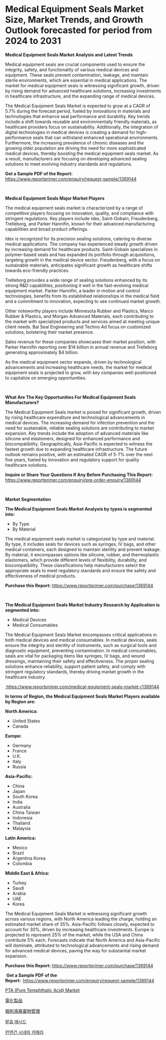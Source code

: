 <p><h1>Medical Equipment Seals Market Size, Market Trends, and Growth Outlook forecasted for period from 2024 to 2031</h1></p><p><strong>Medical Equipment Seals Market Analysis and Latest Trends</strong></p>
<p><p>Medical equipment seals are crucial components used to ensure the integrity, safety, and functionality of various medical devices and equipment. These seals prevent contamination, leakage, and maintain sterile environments, which are essential in medical applications. The market for medical equipment seals is witnessing significant growth, driven by rising demand for advanced healthcare solutions, increasing investments in healthcare infrastructure, and the expanding range of medical devices.</p><p>The Medical Equipment Seals Market is expected to grow at a CAGR of 5.7% during the forecast period, fueled by innovations in materials and technologies that enhance seal performance and durability. Key trends include a shift towards reusable and environmentally friendly materials, as healthcare providers focus on sustainability. Additionally, the integration of digital technologies in medical devices is creating a demand for high-performance seals that can withstand enhanced operational environments. Furthermore, the increasing prevalence of chronic diseases and the growing older population are driving the need for more sophisticated medical devices, thereby boosting the medical equipment seals market. As a result, manufacturers are focusing on developing advanced sealing solutions to meet evolving industry standards and regulations.</p></p>
<p><strong>Get a Sample PDF of the Report:&nbsp;</strong> <a href="https://www.reportprimer.com/enquiry/request-sample/1369144">https://www.reportprimer.com/enquiry/request-sample/1369144</a></p>
<p>&nbsp;</p>
<p><strong>Medical Equipment Seals Major Market Players</strong></p>
<p><p>The medical equipment seals market is characterized by a range of competitive players focusing on innovation, quality, and compliance with stringent regulations. Key players include Idex, Saint-Gobain, Freudenberg, Trelleborg, and Parker Hannifin, known for their advanced manufacturing capabilities and broad product offerings.</p><p>Idex is recognized for its precision sealing solutions, catering to diverse medical applications. The company has experienced steady growth driven by increasing demand for healthcare products. Saint-Gobain specializes in polymer-based seals and has expanded its portfolio through acquisitions, targeting growth in the medical device sector. Freudenberg, with a focus on sustainable materials, anticipates significant growth as healthcare shifts towards eco-friendly practices.</p><p>Trelleborg provides a wide range of sealing solutions enhanced by its strong R&D capabilities, positioning it well in the fast-evolving medical equipment market. Parker Hannifin, a leader in motion and control technologies, benefits from its established relationships in the medical field and a commitment to innovation, expecting to see continued market growth.</p><p>Other noteworthy players include Minnesota Rubber and Plastics, Marco Rubber & Plastics, and Morgan Advanced Materials, each contributing to the market with specialized products and services aimed at meeting unique client needs. Bal Seal Engineering and Techno Ad focus on customized solutions, bolstering their market presence.</p><p>Sales revenue for these companies showcases their market position, with Parker Hannifin reporting over $14 billion in annual revenue and Trelleborg generating approximately $4 billion. </p><p>As the medical equipment sector expands, driven by technological advancements and increasing healthcare needs, the market for medical equipment seals is projected to grow, with key companies well-positioned to capitalize on emerging opportunities.</p></p>
<p>&nbsp;</p>
<p><strong>What Are The Key Opportunities For Medical Equipment Seals Manufacturers?</strong></p>
<p><p>The Medical Equipment Seals market is poised for significant growth, driven by rising healthcare expenditure and technological advancements in medical devices. The increasing demand for infection prevention and the need for sustainable, reliable sealing solutions are contributing to market expansion. Key trends include the adoption of advanced materials like silicone and elastomers, designed for enhanced performance and biocompatibility. Geographically, Asia-Pacific is expected to witness the fastest growth due to expanding healthcare infrastructure. The future outlook remains positive, with an estimated CAGR of 5-7% over the next five years, fueled by innovation and regulatory support for quality healthcare solutions.</p></p>
<p><strong>Inquire or Share Your Questions If Any Before Purchasing This Report:</strong> <a href="https://www.reportprimer.com/enquiry/pre-order-enquiry/1369144">https://www.reportprimer.com/enquiry/pre-order-enquiry/1369144</a></p>
<p>&nbsp;</p>
<p><strong>Market Segmentation</strong></p>
<p><strong>The Medical Equipment Seals Market Analysis by types is segmented into:</strong></p>
<p><ul><li>By Type</li><li>By Material</li></ul></p>
<p><p>The medical equipment seals market is categorized by type and material. By type, it includes seals for devices such as syringes, IV bags, and other medical containers, each designed to maintain sterility and prevent leakage. By material, it encompasses options like silicone, rubber, and thermoplastic elastomers, which provide different levels of flexibility, durability, and biocompatibility. These classifications help manufacturers select the appropriate seals to meet regulatory standards and ensure the safety and effectiveness of medical products.</p></p>
<p><strong>Purchase this Report:&nbsp;</strong><a href="https://www.reportprimer.com/purchase/1369144">https://www.reportprimer.com/purchase/1369144</a></p>
<p>&nbsp;</p>
<p><strong>The Medical Equipment Seals Market Industry Research by Application is segmented into:</strong></p>
<p><ul><li>Medical Devices</li><li>Medical Consumables</li></ul></p>
<p><p>The Medical Equipment Seals Market encompasses critical applications in both medical devices and medical consumables. In medical devices, seals ensure the integrity and sterility of instruments, such as surgical tools and diagnostic equipment, preventing contamination. In medical consumables, seals are vital for packaging items like syringes, IV bags, and wound dressings, maintaining their safety and effectiveness. The proper sealing solutions enhance reliability, support patient safety, and comply with stringent regulatory standards, thereby driving market growth in the healthcare industry.</p></p>
<p><a href="https://www.reportprimer.com/medical-equipment-seals-market-r1369144">&nbsp;https://www.reportprimer.com/medical-equipment-seals-market-r1369144</a></p>
<p><strong>In terms of Region, the Medical Equipment Seals Market Players available by Region are:</strong></p>
<p>
    <p> <strong> North America: </strong>
        <ul>
            <li>United States</li>
            <li>Canada</li>
        </ul>
        </p> 
    <p> <strong> Europe: </strong>
        <ul>
            <li>Germany</li>
            <li>France</li>
            <li>U.K.</li>
            <li>Italy</li>
            <li>Russia</li>
        </ul>
        </p> 
    <p> <strong> Asia-Pacific: </strong>
        <ul>
            <li>China</li>
            <li>Japan</li>
            <li>South Korea</li>
            <li>India</li>
            <li>Australia</li>
            <li>China Taiwan</li>
            <li>Indonesia</li>
            <li>Thailand</li>
            <li>Malaysia</li>
        </ul>
        </p> 
    <p> <strong> Latin America: </strong>
        <ul>
            <li>Mexico</li>
            <li>Brazil</li>
            <li>Argentina Korea</li>
            <li>Colombia</li>
        </ul>
        </p> 
    <p> <strong> Middle East & Africa: </strong>
        <ul>
            <li>Turkey</li>
            <li>Saudi</li>
            <li>Arabia</li>
            <li>UAE</li>
            <li>Korea</li>
        </ul>
    </p>
    </p>
<p><p>The Medical Equipment Seals Market is witnessing significant growth across various regions, with North America leading the charge, holding an estimated market share of 35%. Asia-Pacific follows closely, expected to account for 30%, driven by increasing healthcare investments. Europe is projected to represent 25% of the market, while the USA and China contribute 5% each. Forecasts indicate that North America and Asia-Pacific will dominate, attributed to technological advancements and rising demand for advanced medical devices, paving the way for substantial market expansion.</p></p>
<p><strong>Purchase this Report: </strong><a href="https://www.reportprimer.com/purchase/1369144">https://www.reportprimer.com/purchase/1369144</a></p>
<p>&nbsp;<strong>Get a Sample PDF of the Report:&nbsp;&nbsp;</strong><a href="https://www.reportprimer.com/enquiry/request-sample/1369144">https://www.reportprimer.com/enquiry/request-sample/1369144</a></p>
<p><strong></strong></p>
<p><p><a href="https://issuu.com/reportprime-2/docs/pta-pure-terephthalic-acid-market-s_96f0a085cfd231">PTA (Pure Terephthalic Acid) Market</a></p><p><a href="https://medium.com/@isaurapx9xsianez/%E5%B8%82%E5%A0%B4%E4%BA%88%E6%B8%AC%E3%81%AE%E5%A4%89%E5%8C%96-%E3%82%B0%E3%83%AD%E3%83%BC%E3%83%90%E3%83%AB%E9%9B%BB%E6%B0%97%E6%A9%9F%E5%99%A8%E5%B8%82%E5%A0%B4%E3%81%AE%E5%8B%95%E5%90%91%E3%81%A8%E5%B0%86%E6%9D%A5%E3%81%AE%E3%83%88%E3%83%AC%E3%83%B3%E3%83%89-2024%E5%B9%B4-2031%E5%B9%B4-2eab78366119?postPublishedType=repub">電化製品</a></p><p><a href="https://medium.com/@isaurapx9xsianez/%E5%B8%82%E5%A0%B4%E4%BA%88%E6%B8%AC%E3%81%AE%E5%A4%89%E5%8C%96-%E3%82%B0%E3%83%AD%E3%83%BC%E3%83%90%E3%83%AB%E3%81%AA%E6%8E%98%E5%89%8A%E6%B6%B2%E5%BB%83%E6%A3%84%E7%89%A9%E7%AE%A1%E7%90%86%E5%B8%82%E5%A0%B4%E3%81%AE%E5%8B%95%E5%90%91%E3%81%A8%E5%B0%86%E6%9D%A5%E3%81%AE%E3%83%88%E3%83%AC%E3%83%B3%E3%83%89-2024%E5%B9%B4-2031%E5%B9%B4-e39145e1fae3?postPublishedType=repub">掘削液廃棄物管理</a></p><p><a href="https://github.com/sougarounis/Market-Research-Report-List-6/blob/main/144224913487.md">발효 애시드</a></p><p><a href="https://medium.com/@reyeskohler20231/%EA%B8%80%EB%A1%9C%EB%B2%8C-%EB%9F%B0%EC%95%A4%EA%B1%B4-%EC%8B%9C%EB%84%A4%EB%A7%88-%EC%B9%B4%EB%A9%94%EB%9D%BC-%EC%8B%9C%EC%9E%A5-%EA%B7%9C%EB%AA%A8-%EB%B0%8F-%EC%8B%9C%EC%9E%A5-%ED%8A%B8%EB%A0%8C%EB%93%9C-%EB%B6%84%EC%84%9D-%EC%A7%80%EC%97%AD-%EC%A0%84%EB%A7%9D-%EA%B2%BD%EC%9F%81-%EC%A0%84%EB%9E%B5%EC%9D%84-%ED%8F%AC%ED%95%A8%ED%95%9C-2024%EB%85%84%EB%B6%80%ED%84%B0-2031%EB%85%84%EA%B9%8C%EC%A7%80-%EC%98%88%EC%B8%A1-bb7d9b78935f?postPublishedType=repub">런앤건 시네마 카메라</a></p></p>